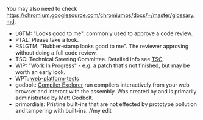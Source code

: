 You may also need to check <https://chromium.googlesource.com/chromiumos/docs/+/master/glossary.md>.

* LGTM: "Looks good to me", commonly used to approve a code review.
* PTAL: Please take a look.
* RSLGTM: "Rubber-stamp looks good to me". The reviewer approving without doing
  a full code review.
* TSC: Technical Steering Committee. Detailed info see
  [TSC](./GOVERNANCE.md#technical-steering-committee).
* WIP: "Work In Progress" - e.g. a patch that's not finished, but may be worth
  an early look.
* WPT: [web-platform-tests](https://github.com/web-platform-tests/wpt)
* godbolt: [Compiler Explorer](https://godbolt.org/) run compilers interactively
  from your web browser and interact with the assembly. Was created by and is
  primarily administrated by Matt Godbolt.
* primordials: Pristine built-ins that are not effected by prototype pollution
  and tampering with built-ins. //my edit
